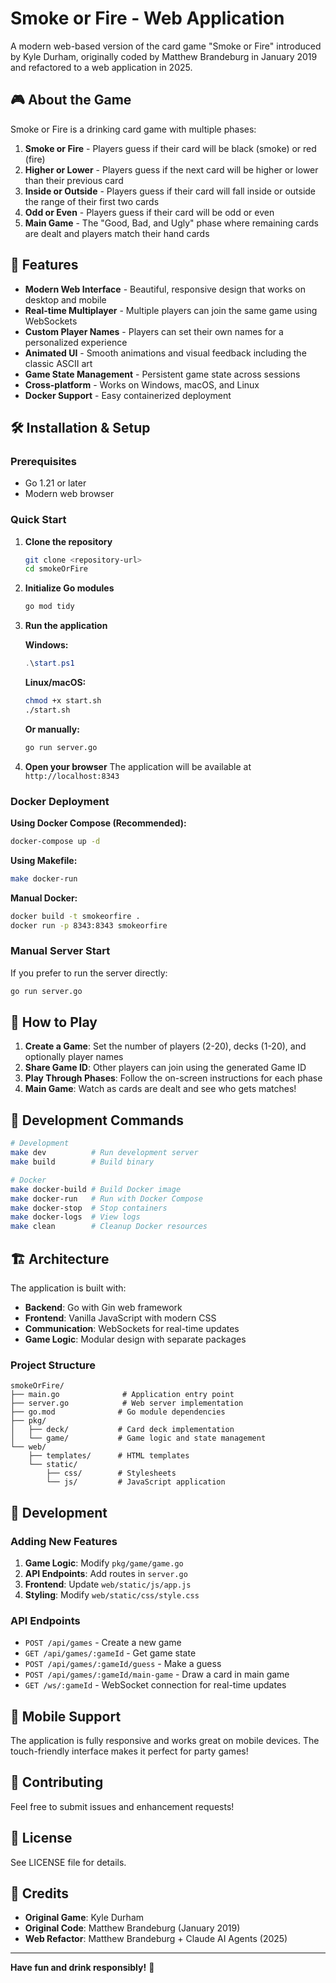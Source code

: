# Smoke or Fire - Web Application

A modern web-based version of the card game "Smoke or Fire" introduced by Kyle Durham, originally coded by Matthew Brandeburg in January 2019 and refactored to a web application in 2025.

## 🎮 About the Game

Smoke or Fire is a drinking card game with multiple phases:

1. **Smoke or Fire** - Players guess if their card will be black (smoke) or red (fire)
2. **Higher or Lower** - Players guess if the next card will be higher or lower than their previous card
3. **Inside or Outside** - Players guess if their card will fall inside or outside the range of their first two cards
4. **Odd or Even** - Players guess if their card will be odd or even
5. **Main Game** - The "Good, Bad, and Ugly" phase where remaining cards are dealt and players match their hand cards

## 🚀 Features

- **Modern Web Interface** - Beautiful, responsive design that works on desktop and mobile
- **Real-time Multiplayer** - Multiple players can join the same game using WebSockets
- **Custom Player Names** - Players can set their own names for a personalized experience
- **Animated UI** - Smooth animations and visual feedback including the classic ASCII art
- **Game State Management** - Persistent game state across sessions
- **Cross-platform** - Works on Windows, macOS, and Linux
- **Docker Support** - Easy containerized deployment

## 🛠️ Installation & Setup

### Prerequisites
- Go 1.21 or later
- Modern web browser

### Quick Start

1. **Clone the repository**
   ```bash
   git clone <repository-url>
   cd smokeOrFire
   ```

2. **Initialize Go modules**
   ```bash
   go mod tidy
   ```

3. **Run the application**
   
   **Windows:**
   ```powershell
   .\start.ps1
   ```
   
   **Linux/macOS:**
   ```bash
   chmod +x start.sh
   ./start.sh
   ```
   
   **Or manually:**
   ```bash
   go run server.go
   ```

4. **Open your browser**
   The application will be available at `http://localhost:8343`

### Docker Deployment

**Using Docker Compose (Recommended):**
```bash
docker-compose up -d
```

**Using Makefile:**
```bash
make docker-run
```

**Manual Docker:**
```bash
docker build -t smokeorfire .
docker run -p 8343:8343 smokeorfire
```

### Manual Server Start

If you prefer to run the server directly:

```bash
go run server.go
```

## 🎯 How to Play

1. **Create a Game**: Set the number of players (2-20), decks (1-20), and optionally player names
2. **Share Game ID**: Other players can join using the generated Game ID
3. **Play Through Phases**: Follow the on-screen instructions for each phase
4. **Main Game**: Watch as cards are dealt and see who gets matches!

## 🔧 Development Commands

```bash
# Development
make dev          # Run development server
make build        # Build binary

# Docker
make docker-build # Build Docker image  
make docker-run   # Run with Docker Compose
make docker-stop  # Stop containers
make docker-logs  # View logs
make clean        # Cleanup Docker resources
```

## 🏗️ Architecture

The application is built with:

- **Backend**: Go with Gin web framework
- **Frontend**: Vanilla JavaScript with modern CSS
- **Communication**: WebSockets for real-time updates
- **Game Logic**: Modular design with separate packages

### Project Structure

```
smokeOrFire/
├── main.go              # Application entry point
├── server.go            # Web server implementation
├── go.mod              # Go module dependencies
├── pkg/
│   ├── deck/           # Card deck implementation
│   └── game/           # Game logic and state management
└── web/
    ├── templates/      # HTML templates
    └── static/
        ├── css/        # Stylesheets
        └── js/         # JavaScript application
```

## 🔧 Development

### Adding New Features

1. **Game Logic**: Modify `pkg/game/game.go`
2. **API Endpoints**: Add routes in `server.go`
3. **Frontend**: Update `web/static/js/app.js`
4. **Styling**: Modify `web/static/css/style.css`

### API Endpoints

- `POST /api/games` - Create a new game
- `GET /api/games/:gameId` - Get game state
- `POST /api/games/:gameId/guess` - Make a guess
- `POST /api/games/:gameId/main-game` - Draw a card in main game
- `GET /ws/:gameId` - WebSocket connection for real-time updates

## 📱 Mobile Support

The application is fully responsive and works great on mobile devices. The touch-friendly interface makes it perfect for party games!

## 🤝 Contributing

Feel free to submit issues and enhancement requests!

## 📄 License

See LICENSE file for details.

## 🎉 Credits

- **Original Game**: Kyle Durham
- **Original Code**: Matthew Brandeburg (January 2019)
- **Web Refactor**: Matthew Brandeburg + Claude AI Agents (2025)

---

**Have fun and drink responsibly!** 🍻
